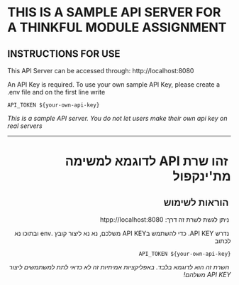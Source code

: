 # THIS IS A SAMPLE API SERVER FOR A THINKFUL MODULE ASSIGNMENT

## INSTRUCTIONS FOR USE

This API Server can be accessed through: http://localhost:8080

An API Key is required. To use your own sample API Key, please create a .env file and on the first line write

`API_TOKEN ${your-own-api-key}`

*This is a sample API server. You do not let users make their own api key on real servers*

***
<div lang='he' dir='rtl'>

# &#x202b; זהו שרת API לדוגמא למשימה מת'ינקפול

## &#x202b; הוראות לשימוש

&#x202b; ניתן לגשת לשרת זה דרך: htpp://localhost:8080

&#x202b; נדרש API KEY. כדי להשתמש בAPI KEY משלכם, נא נא ליצור קובץ .env ובתוכו נא לכתוב

`API_TOKEN ${your-own-api-key}`

&#x202b; *השרת זה הוא לדוגמא בלבד. באפליקציות אמיתיות זה לא כדאי לתת למשתמשים ליצור API KEY משלהם!*

</div>